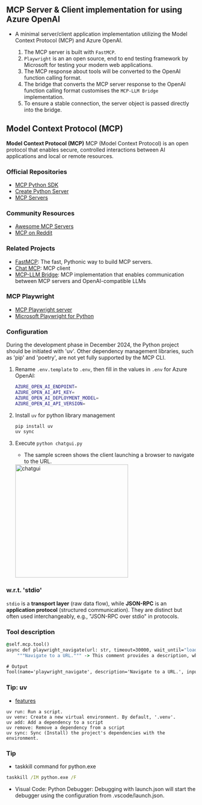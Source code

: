 ## MCP Server & Client implementation for using Azure OpenAI

<!-- [![smithery badge](https://smithery.ai/badge/mcp-web-auto)](https://smithery.ai/server/mcp-web-auto) -->

- A minimal server/client application implementation utilizing the Model Context Protocol (MCP) and Azure OpenAI.

    1. The MCP server is built with `FastMCP`.  
    2. `Playwright` is an an open source, end to end testing framework by Microsoft for testing your modern web applications. 
    3. The MCP response about tools will be converted to the OpenAI function calling format.  
    4. The bridge that converts the MCP server response to the OpenAI function calling format customises the `MCP-LLM Bridge` implementation.
    5. To ensure a stable connection, the server object is passed directly into the bridge. 

## Model Context Protocol (MCP)

**Model Context Protocol (MCP)** MCP (Model Context Protocol) is an open protocol that enables secure, controlled interactions between AI applications and local or remote resources. 

### Official Repositories

- [MCP Python SDK](https://github.com/modelcontextprotocol/python-sdk)  
- [Create Python Server](https://github.com/modelcontextprotocol/create-python-server)  
- [MCP Servers](https://github.com/modelcontextprotocol/servers)  

### Community Resources

- [Awesome MCP Servers](https://github.com/punkpeye/awesome-mcp-servers)  
- [MCP on Reddit](https://www.reddit.com/r/mcp/)  

### Related Projects

- [FastMCP](https://github.com/jlowin/fastmcp): The fast, Pythonic way to build MCP servers.
- [Chat MCP](https://github.com/daodao97/chatmcp): MCP client
- [MCP-LLM Bridge](https://github.com/bartolli/mcp-llm-bridge): MCP implementation that enables communication between MCP servers and OpenAI-compatible LLMs

### MCP Playwright

- [MCP Playwright server](https://github.com/executeautomation/mcp-playwright)  
- [Microsoft Playwright for Python](https://github.com/microsoft/playwright-python)  

### Configuration

During the development phase in December 2024, the Python project should be initiated with 'uv'. Other dependency management libraries, such as 'pip' and 'poetry', are not yet fully supported by the MCP CLI.

1. Rename `.env.template` to `.env`, then fill in the values in `.env` for Azure OpenAI:

    ```bash
    AZURE_OPEN_AI_ENDPOINT=
    AZURE_OPEN_AI_API_KEY=
    AZURE_OPEN_AI_DEPLOYMENT_MODEL=
    AZURE_OPEN_AI_API_VERSION=
    ```

1. Install `uv` for python library management

    ```bash
    pip install uv
    uv sync
    ```

1. Execute `python chatgui.py`

    - The sample screen shows the client launching a browser to navigate to the URL.

    <img alt="chatgui" src="doc/chatgui_gpt_generate.png" width="300"/>

### w.r.t. 'stdio'

`stdio` is a **transport layer** (raw data flow), while **JSON-RPC** is an **application protocol** (structured communication). They are distinct but often used interchangeably, e.g., "JSON-RPC over stdio" in protocols.

### Tool description

```cmd
@self.mcp.tool()
async def playwright_navigate(url: str, timeout=30000, wait_until="load"):
    """Navigate to a URL.""" -> This comment provides a description, which may be used in a mechanism similar to function calling in LLMs.

# Output
Tool(name='playwright_navigate', description='Navigate to a URL.', inputSchema={'properties': {'url': {'title': 'Url', 'type': 'string'}, 'timeout': {'default': 30000, 'title': 'timeout', 'type': 'string'}
```

### Tip: uv

- [features](https://docs.astral.sh/uv/getting-started/features)

```
uv run: Run a script.
uv venv: Create a new virtual environment. By default, '.venv'.
uv add: Add a dependency to a script
uv remove: Remove a dependency from a script
uv sync: Sync (Install) the project's dependencies with the environment.
```

### Tip

- taskkill command for python.exe

```cmd
taskkill /IM python.exe /F
```
- Visual Code: Python Debugger: Debugging with launch.json will start the debugger using the configuration from .vscode/launch.json.

<!-- ### Sample query

Navigate to website http://eaapp.somee.com and click the login link. In the login page, enter the username and password as "admin" and "password" respectively and perform login. Then click the Employee List page and click "Create New" button and enter realistic employee details to create for Name, Salary, DurationWorked, Select dropdown for Grade as CLevel and Email. -->

